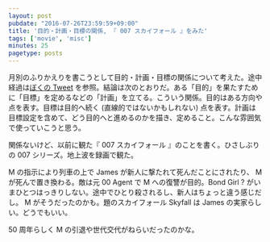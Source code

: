 ```yaml
---
layout: post
pubdate: "2016-07-26T23:59:59+09:00"
title: '目的・計画・目標の関係, 『 007 スカイフォール 』をみた'
tags: ['movie', 'misc']
minutes: 25
pagetype: posts
---
```

月別のふりかえりを書こうとして目的・計画・目標の関係について考えた。途中経過は[ぼくの Tweet](https://twitter.com/bouzuya/status/757712702869561348) を参照。結論は次のとおりだ。ある「目的」を果たすために「目標」を定めるなどの「計画」を立てる。こういう関係。目的はある方向や点を表す。目標は目的へ続く (直線的ではないかもしれない) 点を表す。計画は目標設定を含めて、どう目的へと進めるのかを描き、定めること。こんな雰囲気で使っていこうと思う。

関係ないけど、以前に観た『 007 スカイフォール 』のことを書く。ひさしぶりの 007 シリーズ。地上波を録画で観た。

M の指示により列車の上で James が新人に撃たれて死んだことにされたり、 M が死んで置き換わる。敵は元 00 Agent で M への復讐が目的。Bond Girl ? がいまひとつはっきりしない。途中でひとり殺されるし、新人はちょっと違う感じだし。 M がそうだったのかも。題のスカイフォール Skyfall は James の実家らしい。どうでもいい。

50 周年らしく M の引退や世代交代がねらいだったのかな。
